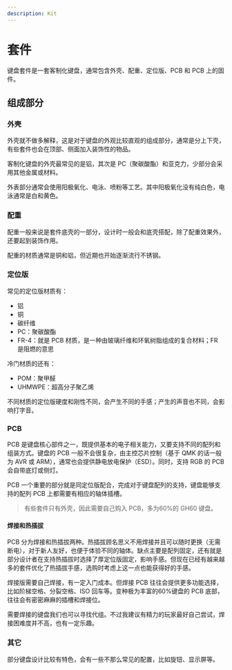 ```yaml
---
description: Kit
---
```


# 套件

键盘套件是一套客制化键盘，通常包含外壳、配重、定位版、PCB 和 PCB 上的固件。

## 组成部分

### 外壳

外壳就不做多解释，这是对于键盘的外观比较直观的组成部分，通常是分上下壳，有些套件也会在顶部、侧面加入装饰性的物品。

客制化键盘的外壳最常见的是铝，其次是 PC（聚碳酸酯）和亚克力，少部分会采用其他金属或材料。

外表部分通常会使用阳极氧化、电泳、喷粉等工艺。其中阳极氧化没有纯白色，电泳通常是白和黄色。

### 配重

配重一般来说是套件底壳的一部分，设计时一般会和底壳搭配，除了配重效果外，还要起到装饰作用。

配重的材质通常是铜和铝，但近期也开始逐渐流行不锈钢。

### 定位版

常见的定位版材质有：

* 铝
* 铜
* 碳纤维
* PC：聚碳酸酯
* FR-4：就是 PCB 材质，是一种由玻璃纤维和环氧树脂组成的复合材料；FR 是阻燃的意思

冷门材质的还有：

* POM：聚甲醛
* UHMWPE：超高分子聚乙烯

不同材质的定位版硬度和刚性不同，会产生不同的手感；产生的声音也不同，会影响打字音。

### PCB

PCB 是键盘核心部件之一，既提供基本的电子相关能力，又要支持不同的配列和组装方式。键盘的 PCB 一般不会很复杂，由主控芯片控制（基于 QMK 的话一般为 AVR 或 ARM），通常也会提供静电放电保护（ESD）。同时，支持 RGB 的 PCB 会自带底灯或侧灯。

PCB 一个重要的部分就是同定位版配合，完成对于键盘配列的支持，键盘能够支持的配列 PCB 上都需要有相应的轴体插槽。

> 有些套件只有外壳，因此需要自己购入 PCB，多为60%的 GH60 键盘。

#### 焊接和热插拔

PCB 分为焊接和热插拔两种。热插拔顾名思义不用焊接并且可以随时更换（无需断电），对于新人友好，也便于体验不同的轴体。缺点主要是配列固定，还有就是部分设计者在支持热插拔时选择了厚定位版固定，影响手感。但现在已经有越来越多的套件优化了热插拔手感，选购时考虑上这一点也能获得好的手感。

焊接版需要自己焊接，有一定入门成本。但焊接 PCB 往往会提供更多功能选择，比如阶梯空格、分裂空格、ISO 回车等。变种极为丰富的60%键盘的 PCB 底部，往往会有密密麻麻的插槽和焊接位。

需要焊接的键盘我们也可以寻找代组。不过我建议有精力的玩家最好自己尝试，焊接困难度并不高，也有一定乐趣。

### 其它

部分键盘设计比较有特色，会有一些不那么常见的配置，比如旋钮、显示屏等。

